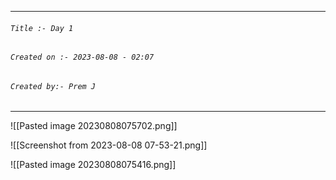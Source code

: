 
***
###### `Title :- Day 1`
###### `Created on :- 2023-08-08 - 02:07`
###### `Created by:- Prem J`
***
![[Pasted image 20230808075702.png]]

![[Screenshot from 2023-08-08 07-53-21.png]]

![[Pasted image 20230808075416.png]]

